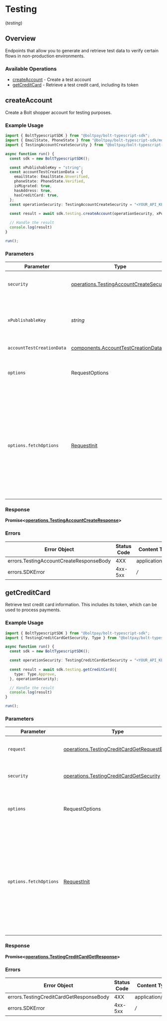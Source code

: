# Testing
(*testing*)

## Overview

Endpoints that allow you to generate and retrieve test data to verify certain
flows in non-production environments.


### Available Operations

* [createAccount](#createaccount) - Create a test account
* [getCreditCard](#getcreditcard) - Retrieve a test credit card, including its token

## createAccount

Create a Bolt shopper account for testing purposes.


### Example Usage

```typescript
import { BoltTypescriptSDK } from "@boltpay/bolt-typescript-sdk";
import { EmailState, PhoneState } from "@boltpay/bolt-typescript-sdk/models/components";
import { TestingAccountCreateSecurity } from "@boltpay/bolt-typescript-sdk/models/operations";

async function run() {
  const sdk = new BoltTypescriptSDK();

  const xPublishableKey = "string";
  const accountTestCreationData = {
    emailState: EmailState.Unverified,
    phoneState: PhoneState.Verified,
    isMigrated: true,
    hasAddress: true,
    hasCreditCard: true,
  };
  const operationSecurity: TestingAccountCreateSecurity = "<YOUR_API_KEY_HERE>";
  
  const result = await sdk.testing.createAccount(operationSecurity, xPublishableKey, accountTestCreationData);

  // Handle the result
  console.log(result)
}

run();
```

### Parameters

| Parameter                                                                                                                                                                      | Type                                                                                                                                                                           | Required                                                                                                                                                                       | Description                                                                                                                                                                    |
| ------------------------------------------------------------------------------------------------------------------------------------------------------------------------------ | ------------------------------------------------------------------------------------------------------------------------------------------------------------------------------ | ------------------------------------------------------------------------------------------------------------------------------------------------------------------------------ | ------------------------------------------------------------------------------------------------------------------------------------------------------------------------------ |
| `security`                                                                                                                                                                     | [operations.TestingAccountCreateSecurity](../../models/operations/testingaccountcreatesecurity.md)                                                                             | :heavy_check_mark:                                                                                                                                                             | The security requirements to use for the request.                                                                                                                              |
| `xPublishableKey`                                                                                                                                                              | *string*                                                                                                                                                                       | :heavy_check_mark:                                                                                                                                                             | The publicly viewable identifier used to identify a merchant division.                                                                                                         |
| `accountTestCreationData`                                                                                                                                                      | [components.AccountTestCreationData](../../models/components/accounttestcreationdata.md)                                                                                       | :heavy_check_mark:                                                                                                                                                             | N/A                                                                                                                                                                            |
| `options`                                                                                                                                                                      | RequestOptions                                                                                                                                                                 | :heavy_minus_sign:                                                                                                                                                             | Used to set various options for making HTTP requests.                                                                                                                          |
| `options.fetchOptions`                                                                                                                                                         | [RequestInit](https://developer.mozilla.org/en-US/docs/Web/API/Request/Request#options)                                                                                        | :heavy_minus_sign:                                                                                                                                                             | Options that are passed to the underlying HTTP request. This can be used to inject extra headers for examples. All `Request` options, except `method` and `body`, are allowed. |


### Response

**Promise<[operations.TestingAccountCreateResponse](../../models/operations/testingaccountcreateresponse.md)>**
### Errors

| Error Object                            | Status Code                             | Content Type                            |
| --------------------------------------- | --------------------------------------- | --------------------------------------- |
| errors.TestingAccountCreateResponseBody | 4XX                                     | application/json                        |
| errors.SDKError                         | 4xx-5xx                                 | */*                                     |

## getCreditCard

Retrieve test credit card information. This includes its token, which can be used to process payments.


### Example Usage

```typescript
import { BoltTypescriptSDK } from "@boltpay/bolt-typescript-sdk";
import { TestingCreditCardGetSecurity, Type } from "@boltpay/bolt-typescript-sdk/models/operations";

async function run() {
  const sdk = new BoltTypescriptSDK();

  const operationSecurity: TestingCreditCardGetSecurity = "<YOUR_API_KEY_HERE>";
  
  const result = await sdk.testing.getCreditCard({
    type: Type.Approve,
  }, operationSecurity);

  // Handle the result
  console.log(result)
}

run();
```

### Parameters

| Parameter                                                                                                                                                                      | Type                                                                                                                                                                           | Required                                                                                                                                                                       | Description                                                                                                                                                                    |
| ------------------------------------------------------------------------------------------------------------------------------------------------------------------------------ | ------------------------------------------------------------------------------------------------------------------------------------------------------------------------------ | ------------------------------------------------------------------------------------------------------------------------------------------------------------------------------ | ------------------------------------------------------------------------------------------------------------------------------------------------------------------------------ |
| `request`                                                                                                                                                                      | [operations.TestingCreditCardGetRequestBody](../../models/operations/testingcreditcardgetrequestbody.md)                                                                       | :heavy_check_mark:                                                                                                                                                             | The request object to use for the request.                                                                                                                                     |
| `security`                                                                                                                                                                     | [operations.TestingCreditCardGetSecurity](../../models/operations/testingcreditcardgetsecurity.md)                                                                             | :heavy_check_mark:                                                                                                                                                             | The security requirements to use for the request.                                                                                                                              |
| `options`                                                                                                                                                                      | RequestOptions                                                                                                                                                                 | :heavy_minus_sign:                                                                                                                                                             | Used to set various options for making HTTP requests.                                                                                                                          |
| `options.fetchOptions`                                                                                                                                                         | [RequestInit](https://developer.mozilla.org/en-US/docs/Web/API/Request/Request#options)                                                                                        | :heavy_minus_sign:                                                                                                                                                             | Options that are passed to the underlying HTTP request. This can be used to inject extra headers for examples. All `Request` options, except `method` and `body`, are allowed. |


### Response

**Promise<[operations.TestingCreditCardGetResponse](../../models/operations/testingcreditcardgetresponse.md)>**
### Errors

| Error Object                            | Status Code                             | Content Type                            |
| --------------------------------------- | --------------------------------------- | --------------------------------------- |
| errors.TestingCreditCardGetResponseBody | 4XX                                     | application/json                        |
| errors.SDKError                         | 4xx-5xx                                 | */*                                     |
